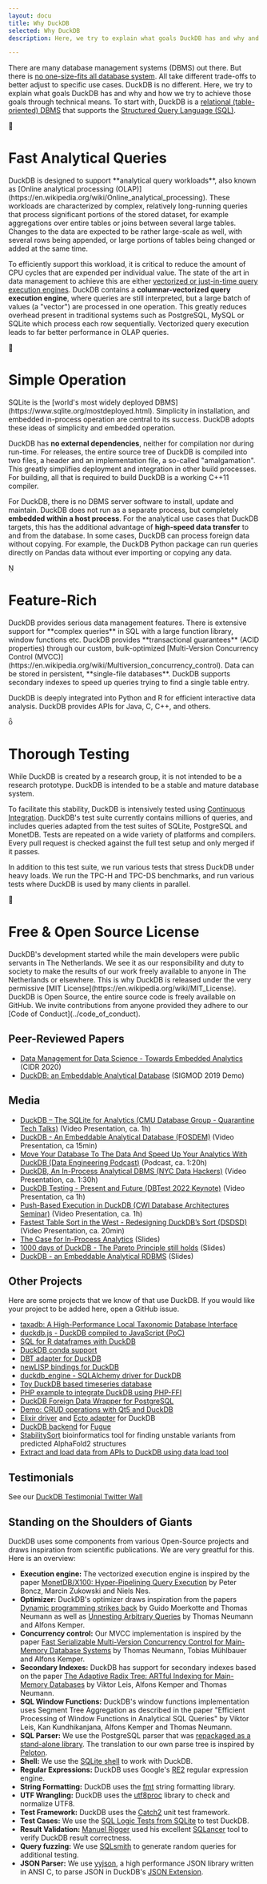 ```yaml
---
layout: docu
title: Why DuckDB
selected: Why DuckDB
description: Here, we try to explain what goals DuckDB has and why and how we try to achieve those goals through technical means.

---
```


There are many database management systems (DBMS) out there. But there is [no one-size-fits all database system](http://cs.brown.edu/research/db/publications/fits_all.pdf). All take different trade-offs to better adjust to specific use cases. DuckDB is no different. Here, we try to explain what goals DuckDB has and why and how we try to achieve those goals through technical means. To start with, DuckDB is a [relational (table-oriented) DBMS](https://en.wikipedia.org/wiki/Relational_database) that supports the [Structured Query Language (SQL)](https://en.wikipedia.org/wiki/SQL).

<div class="headline" id="duckdbisfast">
	<div class="icon"><span class="duckdbsymbol">&#xE300;</span></div>
	<h1>Fast Analytical Queries</h1>
</div>
DuckDB is designed to support **analytical query workloads**, also known as [Online analytical processing (OLAP)](https://en.wikipedia.org/wiki/Online_analytical_processing). These workloads are characterized by complex, relatively long-running queries that process significant portions of the stored dataset, for example aggregations over entire tables or joins between several large tables. Changes to the data are expected to be rather large-scale as well, with several rows being appended, or large portions of tables being changed or added at the same time.

To efficiently support this workload, it is critical to reduce the amount of CPU cycles that are expended per individual value. The state of the art in data management to achieve this are either [vectorized or just-in-time query execution engines](https://www.vldb.org/pvldb/vol11/p2209-kersten.pdf). DuckDB contains a **columnar-vectorized query execution engine**, where queries are still interpreted, but a large batch of values (a "vector") are processed in one operation. This greatly reduces overhead present in traditional systems such as PostgreSQL, MySQL or SQLite which process each row sequentially. Vectorized query execution leads to far better performance in OLAP queries.

<div class="headline" id="duckdbissimple">
	<div class="icon"><span class="duckdbsymbol">&#xE100;</span></div>
	<h1>Simple Operation</h1>
</div>
SQLite is the [world's most widely deployed DBMS](https://www.sqlite.org/mostdeployed.html). Simplicity in installation, and embedded in-process operation are central to its success. DuckDB adopts these ideas of simplicity and embedded operation.

DuckDB has **no external dependencies**, neither for compilation nor during run-time. For releases, the entire source tree of DuckDB is compiled into two files, a header and an implementation file, a so-called "amalgamation". This greatly simplifies deployment and integration in other build processes. For building, all that is required to build DuckDB is a working C++11 compiler.

For DuckDB, there is no DBMS server software to install, update and maintain. DuckDB does not run as a separate process, but completely **embedded within a host process**. For the analytical use cases that DuckDB targets, this has the additional advantage of **high-speed data transfer** to and from the database. In some cases, DuckDB can process foreign data without copying. For example, the DuckDB Python package can run queries directly on Pandas data without ever importing or copying any data.

<div class="headline" id="duckdbisfeaturerich">
	<div class="icon"><span class="duckdbsymbol">&#xE200;</span></div>
	<h1>Feature-Rich</h1>
</div>
DuckDB provides serious data management features. There is extensive support for **complex queries** in SQL with a large function library, window functions etc. DuckDB provides **transactional guarantees** (ACID properties) through our custom, bulk-optimized [Multi-Version Concurrency Control (MVCC)](https://en.wikipedia.org/wiki/Multiversion_concurrency_control). Data can be stored in persistent, **single-file databases**. DuckDB supports secondary indexes to speed up queries trying to find a single table entry.

DuckDB is deeply integrated into Python and R for efficient interactive data analysis. DuckDB provides APIs for Java, C, C++, and others.

<div class="headline" id="duckdbtesting">
	<div class="icon"><span class="duckdbsymbol">&#xE250;</span></div>
	<h1>Thorough Testing</h1>
</div>
While DuckDB is created by a research group, it is not intended to be a research prototype. DuckDB is intended to be a stable and mature database system.

To facilitate this stability, DuckDB is intensively tested using [Continuous Integration](https://github.com/duckdb/duckdb/actions). DuckDB's test suite currently contains millions of queries, and includes queries adapted from the test suites of SQLite, PostgreSQL and MonetDB. Tests are repeated on a wide variety of platforms and compilers. Every pull request is checked against the full test setup and only merged if it passes.

In addition to this test suite, we run various tests that stress DuckDB under heavy loads. We run the TPC-H and TPC-DS benchmarks, and run various tests where DuckDB is used by many clients in parallel.


<div class="headline" id="duckdbisfree">
	<div class="icon"><span class="duckdbsymbol">&#xE400;</span></div>
	<h1>Free &amp; Open Source License</h1>
</div>
DuckDB's development started while the main developers were public servants in The Netherlands. We see it as our responsibility and duty to society to make the results of our work freely available to anyone in The Netherlands or elsewhere. This is why DuckDB is released under the very permissive [MIT License](https://en.wikipedia.org/wiki/MIT_License). DuckDB is Open Source, the entire source code is freely available on GitHub. We invite contributions from anyone provided they adhere to our [Code of Conduct](../code_of_conduct).


## Peer-Reviewed Papers
* [Data Management for Data Science - Towards Embedded Analytics](https://www.duckdb.org/pdf/CIDR2020-raasveldt-muehleisen-duckdb.pdf) (CIDR 2020)
* [DuckDB: an Embeddable Analytical Database](https://www.duckdb.org/pdf/SIGMOD2019-demo-duckdb.pdf) (SIGMOD 2019 Demo)


## Media
* [DuckDB – The SQLite for Analytics (CMU Database Group - Quarantine Tech Talks)](https://www.youtube.com/watch?v=PFUZlNQIndo) (Video Presentation, ca. 1h)
* [DuckDB - An Embeddable Analytical Database (FOSDEM)](https://mirrors.dotsrc.org/fosdem/2020/H.2215/duckdb.mp4) (Video Presentation, ca 15min)
* [Move Your Database To The Data And Speed Up Your Analytics With DuckDB (Data Engineering Podcast)](https://www.dataengineeringpodcast.com/duckdb-in-process-olap-database-episode-270/) (Podcast, ca. 1:20h)
* [DuckDB, An In-Process Analytical DBMS (NYC Data Hackers)](https://www.youtube.com/watch?v=Z-6SnP6yzgo) (Video Presentation, ca. 1:30h)
* [DuckDB Testing - Present and Future (DBTest 2022 Keynote)](https://www.youtube.com/watch?v=BgC79Zt2fPs) (Video Presentation, ca 1h)
* [Push-Based Execution in DuckDB (CWI Database Architectures Seminar)](https://www.youtube.com/watch?v=MA0OsvYFGrc) (Video Presentation, ca. 1h)
* [Fastest Table Sort in the West - Redesigning DuckDB’s Sort (DSDSD)](https://www.youtube.com/watch?v=m6Yg2sXGui0) (Video Presentation, ca. 20min)
* [The Case for In-Process Analytics](https://homepages.cwi.nl/~hannes/sigmod2021-muehleisen-inprocess-slides.pdf) (Slides)
* [1000 days of DuckDB - The Pareto Principle still holds](http://dsdsd.da.cwi.nl/slides/dsdsd-duckdb.pdf) (Slides)
* [DuckDB - an Embeddable Analytical RDBMS](https://db.in.tum.de/teaching/ss19/moderndbs/duckdb-tum.pdf) (Slides)

## Other Projects
Here are some projects that we know of that use DuckDB. If you would like your project to be added here, open a GitHub issue.

* [taxadb: A High-Performance Local Taxonomic Database Interface](https://CRAN.R-project.org/package=taxadb)
* [duckdb.js - DuckDB compiled to JavaScript (PoC)](https://github.com/ankoh/duckdb.js)
* [SQL for R dataframes with DuckDB](https://github.com/phillc73/duckdf)
* [DuckDB conda support](https://github.com/conda-forge/python-duckdb-feedstock)
* [DBT adapter for DuckDB](https://github.com/jwills/dbt-duckdb)
* [newLISP bindings for DuckDB](https://github.com/luxint/duckdb)
* [duckdb_engine - SQLAlchemy driver for DuckDB](https://github.com/Mause/duckdb_engine)
* [Toy DuckDB based timeseries database](https://github.com/berthubert/ducktime)
* [PHP example to integrate DuckDB using PHP-FFI](https://github.com/thomasbley/php-duckdb-integration)
* [DuckDB Foreign Data Wrapper for PostgreSQL](https://github.com/alitrack/duckdb_fdw)
* [Demo: CRUD operations with Qt5 and DuckDB](https://github.com/chilarai/qt-duckdb)
* [Elixir driver](https://github.com/mpope9/exduckdb) and [Ecto adapter](https://github.com/mpope9/ecto_duckdb/) for DuckDB
* [DuckDB backend](https://fugue-tutorials.readthedocs.io/tutorials/integrations/backends/duckdb.html) for [Fugue](https://github.com/fugue-project/fugue)
* [StabilitySort](https://gitlab.com/baaron/StabilitySort) bioinformatics tool for finding unstable variants from predicted AlphaFold2 structures  
* [Extract and load data from APIs to DuckDB using data load tool](https://dlthub.com/docs/destinations#duckdb)

## Testimonials
See our [DuckDB Testimonial Twitter Wall](/docs/twitter_wall)

## Standing on the Shoulders of Giants
DuckDB uses some components from various Open-Source projects and draws inspiration from scientific publications. We are very greatful for this. Here is an overview:

* **Execution engine:** The vectorized execution engine is inspired by the paper [MonetDB/X100: Hyper-Pipelining Query Execution](http://cidrdb.org/cidr2005/papers/P19.pdf) by Peter Boncz, Marcin Zukowski and Niels Nes.
* **Optimizer:** DuckDB's optimizer draws inspiration from the papers [Dynamic programming strikes back](https://15721.courses.cs.cmu.edu/spring2020/papers/20-optimizer2/p539-moerkotte.pdf) by Guido Moerkotte and Thomas Neumann as well as [Unnesting Arbitrary Queries](http://www.btw-2015.de/res/proceedings/Hauptband/Wiss/Neumann-Unnesting_Arbitrary_Querie.pdf) by Thomas Neumann and Alfons Kemper.
* **Concurrency control:** Our MVCC implementation is inspired by the paper [Fast Serializable Multi-Version Concurrency Control for Main-Memory Database Systems](https://db.in.tum.de/~muehlbau/papers/mvcc.pdf) by Thomas Neumann, Tobias Mühlbauer and Alfons Kemper.
* **Secondary Indexes:** DuckDB has support for secondary indexes based on the paper [The Adaptive Radix Tree: ARTful Indexing for Main-Memory Databases](https://db.in.tum.de/~leis/papers/ART.pdf) by Viktor Leis, Alfons Kemper and Thomas Neumann.
* **SQL Window Functions:** DuckDB's window functions implementation uses Segment Tree Aggregation as described in the paper "Efficient Processing of Window Functions in Analytical SQL Queries" by Viktor Leis, Kan Kundhikanjana, Alfons Kemper and Thomas Neumann.
* **SQL Parser:** We use the PostgreSQL parser that was [repackaged as a stand-alone library](https://github.com/lfittl/libpg_query). The translation to our own parse tree is inspired by [Peloton](https://pelotondb.io).
* **Shell:** We use the [SQLite shell](https://sqlite.org/cli.html) to work with DuckDB.
* **Regular Expressions:** DuckDB uses Google's [RE2](https://github.com/google/re2) regular expression engine.
* **String Formatting:** DuckDB uses the [fmt](https://github.com/fmtlib/fmt) string formatting library.
* **UTF Wrangling:** DuckDB uses the [utf8proc](https://juliastrings.github.io/utf8proc/) library to check and normalize UTF8.
* **Test Framework:** DuckDB uses the [Catch2](https://github.com/catchorg/Catch2) unit test framework.
* **Test Cases:** We use the [SQL Logic Tests from SQLite](https://www.sqlite.org/sqllogictest/doc/trunk/about.wiki) to test DuckDB.
* **Result Validation:** [Manuel Rigger](https://www.manuelrigger.at) used his excellent [SQLancer](https://github.com/sqlancer/sqlancer) tool to verify DuckDB result correctness.
* **Query fuzzing:** We use [SQLsmith](https://github.com/anse1/sqlsmith) to generate random queries for additional testing.
* **JSON Parser:** We use [yyjson](https://github.com/ibireme/yyjson), a high performance JSON library written in ANSI C, to parse JSON in DuckDB's [JSON Extension](docs/extensions/json).
